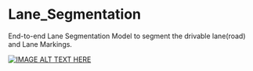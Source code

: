 # Lane_Segmentation
End-to-end Lane Segmentation Model to segment the drivable lane(road) and Lane Markings.

[![IMAGE ALT TEXT HERE](http://img.youtube.com/vi/Tjjrljpv1Ys/0.jpg)](https://www.youtube.com/watch?v=Tjjrljpv1Ys&feature=youtu.be)
